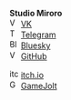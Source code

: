 **Studio Miroro**\
<img width="16px" style="border-radius: 50px" src="https://upload.wikimedia.org/wikipedia/commons/thumb/f/f3/VK_Compact_Logo_%282021-present%29.svg/1024px-VK_Compact_Logo_%282021-present%29.svg.png" alt="VK"/> [VK](https://vk.com/studio.miroro)\
<img width="16px" style="border-radius: 50px" src="https://upload.wikimedia.org/wikipedia/commons/thumb/8/83/Telegram_2019_Logo.svg/121px-Telegram_2019_Logo.svg.png" alt="Telegram"/> [Telegram](https://t.me/studiomiroro)\
<img width="16px" style="border-radius: 50px" src="https://upload.wikimedia.org/wikipedia/commons/thumb/7/7a/Bluesky_Logo.svg/2319px-Bluesky_Logo.svg.png" alt="Bluesky"/> [Bluesky](https://studio-miroro.bsky.social/)\
<img width="16px" style="border-radius: 50px" src="https://cdn-icons-png.flaticon.com/512/25/25231.png" alt="VK"/> [GitHub](https://github.com/studio-miroro)

<img width="16px" style="object-fit: cover" src="https://cdn2.steamgriddb.com/icon_thumb/8b33ab221257b074d1d967042ad1d9d0.png" alt="itchio"/> [itch.io](https://miroro.itch.io/)\
<img width="16px" style="border-radius: 50px" src="https://play-lh.googleusercontent.com/i0mVZnCIXrkka2iEPqfUxm7mmQZeN77uABX_oQ1bt7QZfYDiCKeS7Jk6_nsYoJkBbQ=w240-h480-rw" alt="GameJolt"/> [GameJolt](https://gamejolt.com/@miroro)
